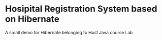 # Hosipital Registration System based on Hibernate
A small demo for Hibernate belonging to Hust Java course Lab
